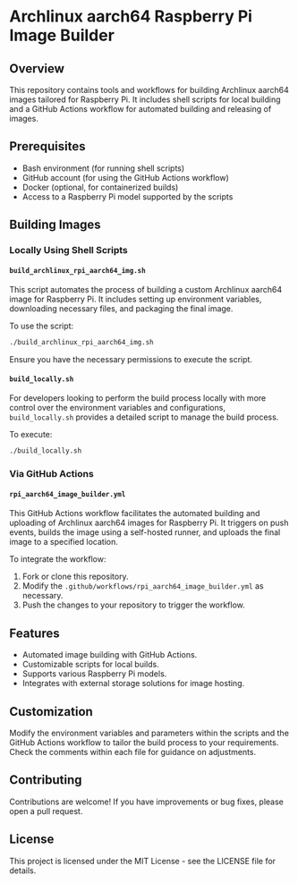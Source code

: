 # Archlinux aarch64 Raspberry Pi Image Builder

## Overview

This repository contains tools and workflows for building Archlinux aarch64 images tailored for Raspberry Pi. It includes shell scripts for local building and a GitHub Actions workflow for automated building and releasing of images.

## Prerequisites

- Bash environment (for running shell scripts)
- GitHub account (for using the GitHub Actions workflow)
- Docker (optional, for containerized builds)
- Access to a Raspberry Pi model supported by the scripts

## Building Images

### Locally Using Shell Scripts

#### `build_archlinux_rpi_aarch64_img.sh`

This script automates the process of building a custom Archlinux aarch64 image for Raspberry Pi. It includes setting up environment variables, downloading necessary files, and packaging the final image.

To use the script:

```bash
./build_archlinux_rpi_aarch64_img.sh
```

Ensure you have the necessary permissions to execute the script.

#### `build_locally.sh`

For developers looking to perform the build process locally with more control over the environment variables and configurations, `build_locally.sh` provides a detailed script to manage the build process.

To execute:

```bash
./build_locally.sh
```

### Via GitHub Actions

#### `rpi_aarch64_image_builder.yml`

This GitHub Actions workflow facilitates the automated building and uploading of Archlinux aarch64 images for Raspberry Pi. It triggers on push events, builds the image using a self-hosted runner, and uploads the final image to a specified location.

To integrate the workflow:

1. Fork or clone this repository.
2. Modify the `.github/workflows/rpi_aarch64_image_builder.yml` as necessary.
3. Push the changes to your repository to trigger the workflow.

## Features

- Automated image building with GitHub Actions.
- Customizable scripts for local builds.
- Supports various Raspberry Pi models.
- Integrates with external storage solutions for image hosting.

## Customization

Modify the environment variables and parameters within the scripts and the GitHub Actions workflow to tailor the build process to your requirements. Check the comments within each file for guidance on adjustments.

## Contributing

Contributions are welcome! If you have improvements or bug fixes, please open a pull request.

## License

This project is licensed under the MIT License - see the LICENSE file for details.